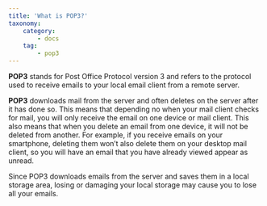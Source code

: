 ```yaml
---
title: 'What is POP3?'
taxonomy:
    category:
        - docs
    tag:
        - pop3
---
```


**POP3** stands for Post Office Protocol version 3 and refers to the protocol used to receive emails to your local email client from a remote server.

**POP3** downloads mail from the server and often deletes on the server after it has done so. This means that depending no when your mail client checks for mail, you will only receive the email on one device or mail client. This also means that when you delete an email from one device, it will not be deleted from another. For example, if you receive emails on your smartphone, deleting them won’t also delete them on your desktop mail client, so you will have an email that you have already viewed appear as unread. 

Since POP3 downloads emails from the server and saves them in a local storage area, losing or damaging your local storage may cause you to lose all your emails.